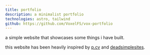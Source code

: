 ```yaml
---
title: portfolio
description: a minimalist portfolio
technologies: astro, tailwind
github: https://github.com/VoxelFS/vox-portfolio
---
```


a simple website that showcases some things i have built.

this website has been heavily inspired by [p.cv](https://p.cv/) and [deadsimplesites](https://deadsimplesites.com/).
